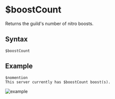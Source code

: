 # $boostCount
Returns the guild's number of nitro boosts.

## Syntax
```
$boostCount
```

## Example
```
$nomention
This server currently has $boostCount boost(s).
```
![example](https://user-images.githubusercontent.com/94063167/198900495-ed3261f1-b8cd-4a54-b6c5-71641108321c.png)
